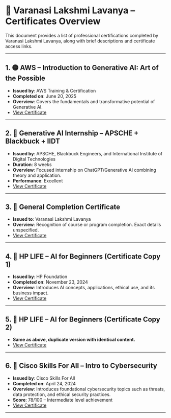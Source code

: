 # 📜 Varanasi Lakshmi Lavanya – Certificates Overview

This document provides a list of professional certifications completed by Varanasi Lakshmi Lavanya, along with brief descriptions and certificate access links.

---

## 1. 🟡 AWS – Introduction to Generative AI: Art of the Possible
- **Issued by**: AWS Training & Certification  
- **Completed on**: June 20, 2025  
- **Overview**: Covers the fundamentals and transformative potential of Generative AI.  
- [View Certificate](https://drive.google.com/file/d/10HbVuQOGnQpqjUjcquwkjPgQwnKUIkZ-/view?usp=drive_link)

---

## 2. 🧠 Generative AI Internship – APSCHE + Blackbuck + IIDT
- **Issued by**: APSCHE, Blackbuck Engineers, and International Institute of Digital Technologies  
- **Duration**: 8 weeks  
- **Overview**: Focused internship on ChatGPT/Generative AI combining theory and application.  
- **Performance**: Excellent  
- [View Certificate](https://drive.google.com/file/d/10HbVuQOGnQpqjUjcquwkjPgQwnKUIkZ-/view?usp=drive_link)

---

## 3. 📄 General Completion Certificate
- **Issued to**: Varanasi Lakshmi Lavanya  
- **Overview**: Recognition of course or program completion. Exact details unspecified.  
- [View Certificate](https://drive.google.com/file/d/10HbVuQOGnQpqjUjcquwkjPgQwnKUIkZ-/view?usp=drive_link)

---

## 4. 🤖 HP LIFE – AI for Beginners (Certificate Copy 1)
- **Issued by**: HP Foundation  
- **Completed on**: November 23, 2024  
- **Overview**: Introduces AI concepts, applications, ethical use, and its business impact.  
- [View Certificate](https://drive.google.com/file/d/10HbVuQOGnQpqjUjcquwkjPgQwnKUIkZ-/view?usp=drive_link)

---

## 5. 🤖 HP LIFE – AI for Beginners (Certificate Copy 2)
- **Same as above, duplicate version with identical content.**  
- [View Certificate](https://drive.google.com/file/d/10HbVuQOGnQpqjUjcquwkjPgQwnKUIkZ-/view?usp=drive_link)

---

## 6. 🔐 Cisco Skills For All – Intro to Cybersecurity
- **Issued by**: Cisco Skills For All  
- **Completed on**: April 24, 2024  
- **Overview**: Introduces foundational cybersecurity topics such as threats, data protection, and ethical security practices.  
- **Score**: 78/100 – Intermediate level achievement  
- [View Certificate](https://drive.google.com/file/d/10HbVuQOGnQpqjUjcquwkjPgQwnKUIkZ-/view?usp=drive_link)

---
